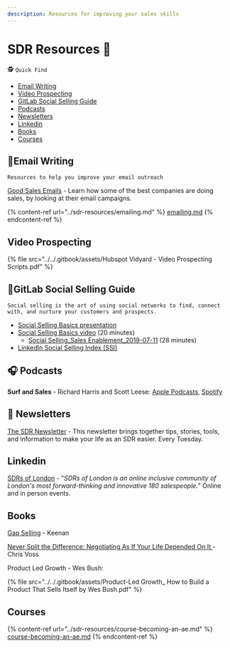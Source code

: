 ```yaml
---
description: Resources for improving your sales skills
---
```


# SDR Resources 🏫

🕵️ `Quick Find`&#x20;

* [Email Writing](./#email-writing)
* [Video Prospecting](./#undefined)
* [GitLab Social Selling Guide](./#gitlab-social-selling-guide)
* [Podcasts](./#podcasts)
* [Newsletters](./#newsletters)
* [Linkedin](./#linkedin)
* [Books](./#undefined)
* [Courses](./#undefined)

## ​📧Email Writing <a href="#email-writing" id="email-writing"></a>

`Resources to help you improve your email outreach`

​[Good Sales Emails](http://goodsalesemails.com/?ref=producthunt) - Learn how some of the best companies are doing sales, by looking at their email campaigns.​

{% content-ref url="../sdr-resources/emailing.md" %}
[emailing.md](../sdr-resources/emailing.md)
{% endcontent-ref %}

## Video Prospecting

{% file src="../../.gitbook/assets/Hubspot Vidyard - Video Prospecting Scripts.pdf" %}

## ​​🦊GitLab Social Selling Guide <a href="#gitlab-social-selling-guide" id="gitlab-social-selling-guide"></a>

`Social selling is the art of using social networks to find, connect with, and nurture your customers and prospects.`

* ​[Social Selling Basics presentation](https://docs.google.com/presentation/d/1UCRF6PC6al8XxT8E\_4rDKkQjkW6WGPA6gybWeuRIg7A/edit?usp=sharing)​
* ​[Social Selling Basics video](https://youtu.be/w-C4jts-zUw) (20 minutes)
  * ​[Social Selling\_Sales Enablement\_2019-07-11](https://www.youtube.com/watch?v=Ir7od3stk70) (28 minutes)
* ​[LinkedIn Social Selling Index (SSI)](https://business.linkedin.com/sales-solutions/social-selling/the-social-selling-index-ssi)

## ​🎧 **Podcasts** <a href="#podcasts" id="podcasts"></a>

**Surf and Sales** - Richard Harris and Scott Leese: [Apple Podcasts](https://podcasts.apple.com/us/podcast/surf-and-sales/id1490003203), [Spotify](https://open.spotify.com/show/5oJ9GkVkCiZEQEqCCRpVV4)​​

## ​​📩 Newsletters <a href="#newsletters" id="newsletters"></a>

​[The SDR Newsletter](https://www.thesdrnewsletter.com/) - This newsletter brings together tips, stories, tools, and information to make your life as an SDR easier. Every Tuesday.

## Linkedin

[SDRs of London](https://www.linkedin.com/company/sdrsoflondon/) - "_SDRs of London is an online inclusive community of London's most forward-thinking and innovative 180 salespeople._" Online and in person events.

## Books

[Gap Selling](https://www.amazon.com/Gap-Selling-Problem-Centric-Everything-Relationships/dp/1732891001) - Keenan

[Never Split the Difference: Negotiating As If Your Life Depended On It ](https://www.amazon.com/Never-Split-Difference-Negotiating-Depended-ebook/dp/B014DUR7L2)- Chris Voss

Product Led Growth - Wes Bush:

{% file src="../../.gitbook/assets/Product-Led Growth_ How to Build a Product That Sells Itself by Wes Bush.pdf" %}

## Courses

{% content-ref url="../sdr-resources/course-becoming-an-ae.md" %}
[course-becoming-an-ae.md](../sdr-resources/course-becoming-an-ae.md)
{% endcontent-ref %}

